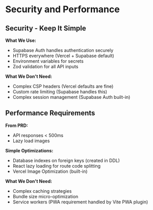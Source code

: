 # Security and Performance

## Security - Keep It Simple

**What We Use:**

- Supabase Auth handles authentication securely
- HTTPS everywhere (Vercel + Supabase default)
- Environment variables for secrets
- Zod validation for all API inputs

**What We Don't Need:**

- Complex CSP headers (Vercel defaults are fine)
- Custom rate limiting (Supabase handles this)
- Complex session management (Supabase Auth built-in)

## Performance Requirements

**From PRD:**

- API responses < 500ms
- Lazy load images

**Simple Optimizations:**

- Database indexes on foreign keys (created in DDL)
- React lazy loading for route code splitting
- Vercel Image Optimization (built-in)

**What We Don't Need:**

- Complex caching strategies
- Bundle size micro-optimization
- Service workers (PWA requirement handled by Vite PWA plugin)

